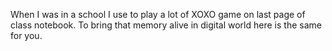 When I was in a school I use to play a lot of XOXO game on last page of class notebook. To bring that memory alive in digital world here is the same for you.
